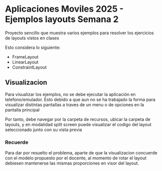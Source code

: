 # Aplicaciones Moviles 2025 - Ejemplos layouts Semana 2

Proyecto sencillo que muestra varios ejemplos para resolver los ejercicios de layouts vistos en clases

Esto considera lo siguiente:
- FrameLayout
- LinearLayout
- ConstraintLayout

## Visualizacion
Para visualizar los ejemplos, no se debe ejecutar la aplicación en telefono/emulador. Esto debido a que aun no se ha trabajado la forma para visualizar distintas pantallas a traves de un menu o de opciones en la pantalla principal

Por tanto, debe navegar por la carpeta de recursos, ubicar la carpeta de layouts, y en modalidad split screen puede visualizar el codigo del layout seleccionado junto con su vista previa

### Recuerde
Para dar por resuelto el problema, aparte de que la visualizacion concuerde con el modelo propuesto por el docente, al momento de rotar el layout debiesen mantenerse las mismas proporciones en visor del layout.
